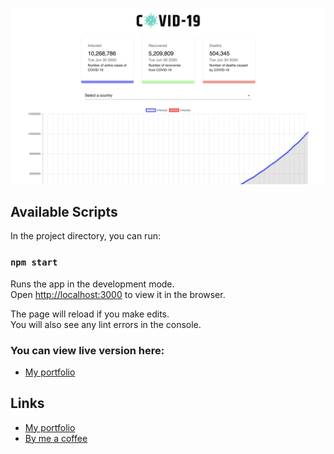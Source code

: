 [![screenshot of the home screen](src/images/homesScreen.png)](https://covid19-tracker-2020.herokuapp.com/)
## Available Scripts

In the project directory, you can run:

### `npm start`

Runs the app in the development mode.<br />
Open [http://localhost:3000](http://localhost:3000) to view it in the browser.

The page will reload if you make edits.<br />
You will also see any lint errors in the console.

### You can view live version here:
- [My portfolio](https://covid19-tracker-2020.herokuapp.com/)

## Links

- [My portfolio](https://ridwan.co.uk/)
- [By me a coffee](https://ko-fi.com/R1D1M1LL)